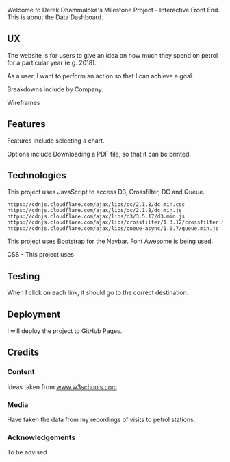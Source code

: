 Welcome to Derek Dhammaloka's Milestone Project - Interactive Front
End.  This is about the Data Dashboard.

## UX

The website is for users to give an idea on how much they spend on petrol for
a particular year (e.g. 2018).  

As a user, I want to perform an action so that I can achieve a goal.

Breakdowns include by Company.

Wireframes

## Features

Features include selecting a chart.

Options include Downloading a PDF file, so that it can be printed.

## Technologies

This project uses JavaScript to access D3, Crossfilter, DC and Queue.

    https://cdnjs.cloudflare.com/ajax/libs/dc/2.1.8/dc.min.css
    https://cdnjs.cloudflare.com/ajax/libs/dc/2.1.8/dc.min.js
    https://cdnjs.cloudflare.com/ajax/libs/d3/3.5.17/d3.min.js
    https://cdnjs.cloudflare.com/ajax/libs/crossfilter/1.3.12/crossfilter.min.js
    https://cdnjs.cloudflare.com/ajax/libs/queue-async/1.0.7/queue.min.js

This project uses Bootstrap for the Navbar.  Font Awesome is being used.

CSS - This project uses 

## Testing

When I click on each link, it should go to the correct destination. 

## Deployment

I will deploy the project to GitHub Pages.

## Credits

### Content

Ideas taken from www.w3schools.com

### Media

Have taken the data from my recordings of visits to petrol stations.

### Acknowledgements

To be advised